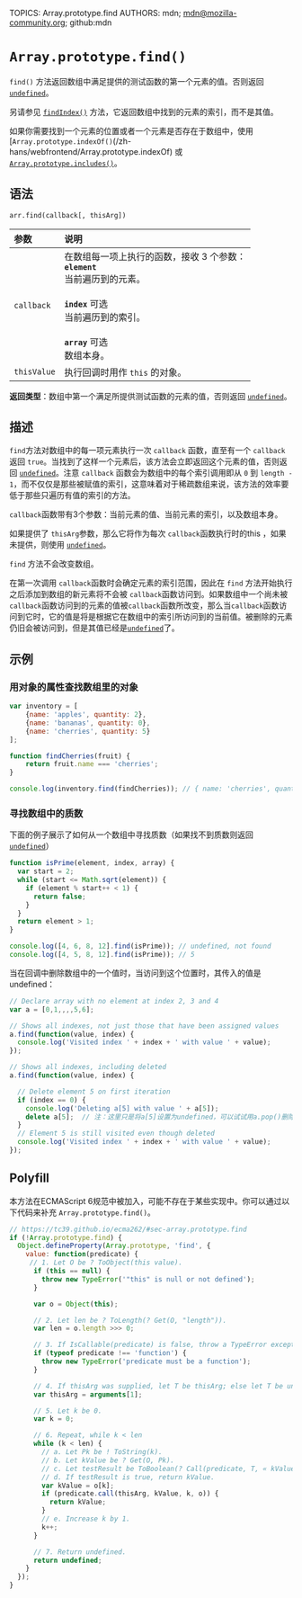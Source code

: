 TOPICS: Array.prototype.find
AUTHORS: mdn; mdn@mozilla-community.org; github:mdn

# `Array.prototype.find()`

`find()` 方法返回数组中满足提供的测试函数的第一个元素的值。否则返回 [`undefined`](/zh-hans/webfrontend/undefined)。

另请参见 [`findIndex()`](/zh-hans/webfrontend/findIndex) 方法，它返回数组中找到的元素的索引，而不是其值。

如果你需要找到一个元素的位置或者一个元素是否存在于数组中，使用 [`Array.prototype.indexOf()`(/zh-hans/webfrontend/Array.prototype.indexOf)
或 [`Array.prototype.includes()`](/zh-hans/webfrontend/Array.prototype.includes)。

## 语法

```html
arr.find(callback[, thisArg])
```

| 参数 | 说明 |
| :-- | :-- |
| `callback` | 在数组每一项上执行的函数，接收 3 个参数：<br>**`element`**<br>当前遍历到的元素。<br><br>**`index`** 可选<br>当前遍历到的索引。<br><br>**`array`** 可选<br>数组本身。
| `thisValue` | 执行回调时用作 `this` 的对象。 |

**返回类型**：数组中第一个满足所提供测试函数的元素的值，否则返回 [`undefined`](/zh-hans/webfrontend/undefined)。

## 描述

`find`方法对数组中的每一项元素执行一次 `callback` 函数，直至有一个 `callback` 返回 `true`。当找到了这样一个元素后，该方法会立即返回这个元素的值，否则返回
[`undefined`](/zh-hans/webfrontend/undefined)。注意 `callback` 函数会为数组中的每个索引调用即从 `0` 到 `length - 1`，而不仅仅是那些被赋值的索引，这意味着对于稀疏数组来说，该方法的效率要低于那些只遍历有值的索引的方法。

`callback`函数带有3个参数：当前元素的值、当前元素的索引，以及数组本身。

如果提供了 `thisArg`参数，那么它将作为每次 `callback`函数执行时的this ，如果未提供，则使用 [`undefined`](/zh-hans/webfrontend/undefined)。

`find` 方法不会改变数组。

在第一次调用 `callback`函数时会确定元素的索引范围，因此在 `find` 方法开始执行之后添加到数组的新元素将不会被 `callback`函数访问到。如果数组中一个尚未被`callback`函数访问到的元素的值被`callback`函数所改变，那么当`callback`函数访问到它时，它的值是将是根据它在数组中的索引所访问到的当前值。被删除的元素仍旧会被访问到，但是其值已经是[`undefined`](/zh-hans/webfrontend/undefined)了。

## 示例

### 用对象的属性查找数组里的对象

```javascript
var inventory = [
    {name: 'apples', quantity: 2},
    {name: 'bananas', quantity: 0},
    {name: 'cherries', quantity: 5}
];

function findCherries(fruit) {
    return fruit.name === 'cherries';
}

console.log(inventory.find(findCherries)); // { name: 'cherries', quantity: 5 }
```

### 寻找数组中的质数

下面的例子展示了如何从一个数组中寻找质数（如果找不到质数则返回[`undefined`](/zh-hans/webfrontend/undefined)）

```javascript
function isPrime(element, index, array) {
  var start = 2;
  while (start <= Math.sqrt(element)) {
    if (element % start++ < 1) {
      return false;
    }
  }
  return element > 1;
}

console.log([4, 6, 8, 12].find(isPrime)); // undefined, not found
console.log([4, 5, 8, 12].find(isPrime)); // 5
```

当在回调中删除数组中的一个值时，当访问到这个位置时，其传入的值是 undefined：

```javascript
// Declare array with no element at index 2, 3 and 4
var a = [0,1,,,,5,6];

// Shows all indexes, not just those that have been assigned values
a.find(function(value, index) {
  console.log('Visited index ' + index + ' with value ' + value);
});

// Shows all indexes, including deleted
a.find(function(value, index) {

  // Delete element 5 on first iteration
  if (index == 0) {
    console.log('Deleting a[5] with value ' + a[5]);
    delete a[5];  // 注：这里只是将a[5]设置为undefined，可以试试用a.pop()删除最后一项，依然会遍历到被删的那一项
  }
  // Element 5 is still visited even though deleted
  console.log('Visited index ' + index + ' with value ' + value);
});
```

## Polyfill

本方法在ECMAScript 6规范中被加入，可能不存在于某些实现中。你可以通过以下代码来补充 `Array.prototype.find()`。

```javascript
// https://tc39.github.io/ecma262/#sec-array.prototype.find
if (!Array.prototype.find) {
  Object.defineProperty(Array.prototype, 'find', {
    value: function(predicate) {
     // 1. Let O be ? ToObject(this value).
      if (this == null) {
        throw new TypeError('"this" is null or not defined');
      }

      var o = Object(this);

      // 2. Let len be ? ToLength(? Get(O, "length")).
      var len = o.length >>> 0;

      // 3. If IsCallable(predicate) is false, throw a TypeError exception.
      if (typeof predicate !== 'function') {
        throw new TypeError('predicate must be a function');
      }

      // 4. If thisArg was supplied, let T be thisArg; else let T be undefined.
      var thisArg = arguments[1];

      // 5. Let k be 0.
      var k = 0;

      // 6. Repeat, while k < len
      while (k < len) {
        // a. Let Pk be ! ToString(k).
        // b. Let kValue be ? Get(O, Pk).
        // c. Let testResult be ToBoolean(? Call(predicate, T, « kValue, k, O »)).
        // d. If testResult is true, return kValue.
        var kValue = o[k];
        if (predicate.call(thisArg, kValue, k, o)) {
          return kValue;
        }
        // e. Increase k by 1.
        k++;
      }

      // 7. Return undefined.
      return undefined;
    }
  });
}
```
